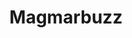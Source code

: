 ---
title: Magmarbuzz
layout: deck
era: 2000
in_progress: true
description: A Base-Rocket era Jason Klaczynski list
links:
  - href: https://jklaczpokemon.com/2000-base-team-rocket/#magmarbuzz
    title: Jason Klaczynski blog
cards:
  pokemon:
    - name: Magmar
      set: FO
      number: 39
      quantity: 4
    - name: Electabuzz
      set: BS
      number: 20
      quantity: 3
    - name: Scyther
      set: JU
      number: 26
      quantity: 3
      missing_count: 3
    - name: Ditto
      set: FO
      number: 18
      quantity: 2
      missing_count: 2
  trainers:
    - name: Professor Oak
      set: BS
      number: 88
      quantity: 4
    - name: Bill
      set: BS
      number: 91
      quantity: 4
    - name: Energy Retrieval
      set: BS
      number: 81
      quantity: 4
      missing_count: 3
    - name: Energy Removal
      set: BS
      number: 92
      quantity: 4
    - name: Super Energy Removal
      set: BS
      number: 79
      quantity: 3
    - name: Gust of Wind
      set: BS
      number: 93
      quantity: 2
    - name: PlusPower
      set: BS
      number: 84
      quantity: 2
    - name: Scoop Up
      set: BS
      number: 78
      quantity: 2
    - name: Item Finder
      set: BS
      number: 74
      quantity: 2
      missing_count: 2
    - name: Energy Search
      set: FO
      number: 59
      quantity: 2
    - name: Nightly Garbage Run
      set: TR
      number: 77
      quantity: 1
  energy:
    - name: Fire Energy
      set: BS
      number: 98
      quantity: 8
    - name: Lightning Energy
      set: BS
      number: 100
      quantity: 6
    - name: Double Colorless Energy
      set: BS
      number: 96
      quantity: 4
---